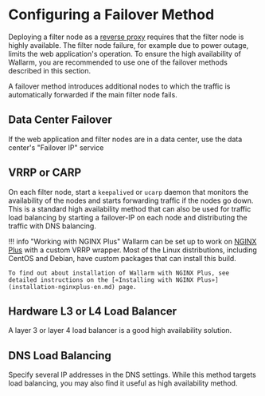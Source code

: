 # Configuring a Failover Method

Deploying a filter node as a [reverse proxy](../glossary-en.md#reverse-proxy)
requires that the filter node is highly available. The filter node failure,
for example due to power outage, limits the web application's operation.
To ensure the high availability of Wallarm, you are recommended to use one of
the failover methods described in this section.

A failover method introduces additional nodes to which the traffic is automatically
forwarded if the main filter node fails.

## Data Center Failover

If the web application and filter nodes are in a data center, use the data center's
"Failover IP" service

## VRRP or CARP 

On each filter node, start a `keepalived` or `ucarp` daemon that monitors the
availability of the nodes and starts forwarding traffic if the nodes go down.
This is a standard high availability method that can also be used for traffic
load balancing by starting a failover-IP on each node and distributing the traffic
with DNS balancing.

!!! info "Working with NGINX Plus"
    Wallarm can be set up to work on [NGINX Plus](https://www.nginx.com/products/nginx/) with a custom VRRP wrapper.
    Most of the Linux distributions, including CentOS and Debian, have custom
    packages that can install this build.
    
    To find out about installation of Wallarm with NGINX Plus, see detailed instructions on the [«Installing with NGINX Plus»](installation-nginxplus-en.md) page.

## Hardware L3 or L4 Load Balancer

A layer 3 or layer 4 load balancer is a good high availability solution.

## DNS Load Balancing

Specify several IP addresses in the DNS settings. While this method targets
load balancing, you may also find it useful as high availability method.
